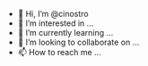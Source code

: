 - 👋 Hi, I’m @cinostro
- 👀 I’m interested in ...
- 🌱 I’m currently learning ...
- 💞️ I’m looking to collaborate on ...
- 📫 How to reach me ...

<!---
cinostro/cinostro is a ✨ special ✨ repository because its `README.md` (this file) appears on your GitHub profile.
You can click the Preview link to take a look at your changes.
--->
